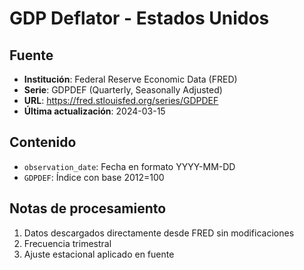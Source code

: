 # GDP Deflator - Estados Unidos

## Fuente
- **Institución**: Federal Reserve Economic Data (FRED)
- **Serie**: GDPDEF (Quarterly, Seasonally Adjusted)
- **URL**: https://fred.stlouisfed.org/series/GDPDEF
- **Última actualización**: 2024-03-15

## Contenido
- `observation_date`: Fecha en formato YYYY-MM-DD
- `GDPDEF`: Índice con base 2012=100

## Notas de procesamiento
1. Datos descargados directamente desde FRED sin modificaciones
2. Frecuencia trimestral
3. Ajuste estacional aplicado en fuente